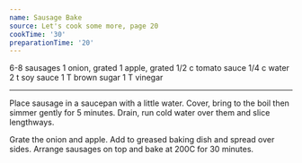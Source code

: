 ```yaml
---
name: Sausage Bake
source: Let's cook some more, page 20
cookTime: '30'
preparationTime: '20'
---
```


6-8 sausages
1 onion, grated
1 apple, grated
1/2 c tomato sauce
1/4 c water
2 t soy sauce
1 T brown sugar
1 T vinegar

---

Place sausage in a saucepan with a little water.  Cover, bring to the boil then simmer gently for 5 minutes.  Drain, run cold water over them and slice lengthways.

Grate the onion and apple.  Add to greased baking dish and spread over sides.  Arrange sausages on top and bake at 200C for 30 minutes.

